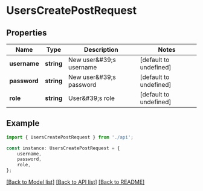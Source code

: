 # UsersCreatePostRequest


## Properties

Name | Type | Description | Notes
------------ | ------------- | ------------- | -------------
**username** | **string** | New user\&#39;s username | [default to undefined]
**password** | **string** | New user\&#39;s password | [default to undefined]
**role** | **string** | User\&#39;s role | [default to undefined]

## Example

```typescript
import { UsersCreatePostRequest } from './api';

const instance: UsersCreatePostRequest = {
    username,
    password,
    role,
};
```

[[Back to Model list]](../README.md#documentation-for-models) [[Back to API list]](../README.md#documentation-for-api-endpoints) [[Back to README]](../README.md)
